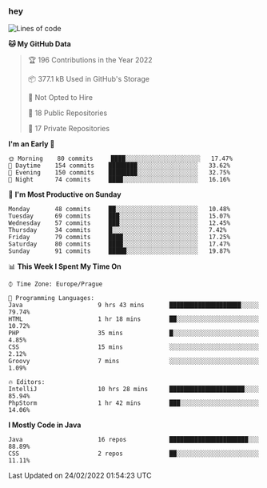 ### hey

<!--START_SECTION:waka-->
![Lines of code](https://img.shields.io/badge/From%20Hello%20World%20I%27ve%20Written-100%20Thousand%20lines%20of%20code-blue)

**🐱 My GitHub Data** 

> 🏆 196 Contributions in the Year 2022
 > 
> 📦 377.1 kB Used in GitHub's Storage 
 > 
> 🚫 Not Opted to Hire
 > 
> 📜 18 Public Repositories 
 > 
> 🔑 17 Private Repositories  
 > 
**I'm an Early 🐤** 

```text
🌞 Morning    80 commits     ████░░░░░░░░░░░░░░░░░░░░░   17.47% 
🌆 Daytime    154 commits    ████████░░░░░░░░░░░░░░░░░   33.62% 
🌃 Evening    150 commits    ████████░░░░░░░░░░░░░░░░░   32.75% 
🌙 Night      74 commits     ████░░░░░░░░░░░░░░░░░░░░░   16.16%

```
📅 **I'm Most Productive on Sunday** 

```text
Monday       48 commits     ██░░░░░░░░░░░░░░░░░░░░░░░   10.48% 
Tuesday      69 commits     ███░░░░░░░░░░░░░░░░░░░░░░   15.07% 
Wednesday    57 commits     ███░░░░░░░░░░░░░░░░░░░░░░   12.45% 
Thursday     34 commits     █░░░░░░░░░░░░░░░░░░░░░░░░   7.42% 
Friday       79 commits     ████░░░░░░░░░░░░░░░░░░░░░   17.25% 
Saturday     80 commits     ████░░░░░░░░░░░░░░░░░░░░░   17.47% 
Sunday       91 commits     █████░░░░░░░░░░░░░░░░░░░░   19.87%

```


📊 **This Week I Spent My Time On** 

```text
⌚︎ Time Zone: Europe/Prague

💬 Programming Languages: 
Java                     9 hrs 43 mins       ████████████████████░░░░░   79.74% 
HTML                     1 hr 18 mins        ██░░░░░░░░░░░░░░░░░░░░░░░   10.72% 
PHP                      35 mins             █░░░░░░░░░░░░░░░░░░░░░░░░   4.85% 
CSS                      15 mins             ░░░░░░░░░░░░░░░░░░░░░░░░░   2.12% 
Groovy                   7 mins              ░░░░░░░░░░░░░░░░░░░░░░░░░   1.09%

🔥 Editors: 
IntelliJ                 10 hrs 28 mins      █████████████████████░░░░   85.94% 
PhpStorm                 1 hr 42 mins        ███░░░░░░░░░░░░░░░░░░░░░░   14.06%

```

**I Mostly Code in Java** 

```text
Java                     16 repos            ██████████████████████░░░   88.89% 
CSS                      2 repos             ██░░░░░░░░░░░░░░░░░░░░░░░   11.11%

```



 Last Updated on 24/02/2022 01:54:23 UTC
<!--END_SECTION:waka-->
